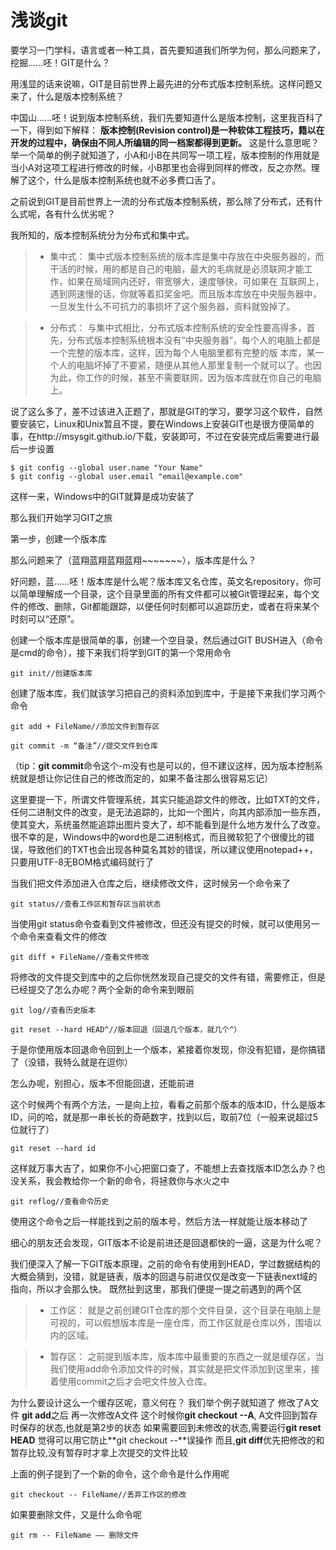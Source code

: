 # 浅谈git


要学习一门学科，语言或者一种工具，首先要知道我们所学为何，那么问题来了，挖掘......呸！GIT是什么？

用浅显的话来说嘛，GIT是目前世界上最先进的分布式版本控制系统。这样问题又来了，什么是版本控制系统？

中国山......呸！说到版本控制系统，我们先要知道什么是版本控制，这里我百科了一下，得到如下解释：
**版本控制(Revision control)是一种软体工程技巧，籍以在开发的过程中，确保由不同人所编辑的同一档案都得到更新。**
这是什么意思呢？举一个简单的例子就知道了，小A和小B在共同写一项工程，版本控制的作用就是当小A对这项工程进行修改的时候，小B那里也会得到同样的修改，反之亦然。理解了这个，什么是版本控制系统也就不必多费口舌了。

之前说到GIT是目前世界上一流的分布式版本控制系统，那么除了分布式，还有什么式呢，各有什么优劣呢？

我所知的，版本控制系统分为分布式和集中式。

>* 集中式：
集中式版本控制系统的版本库是集中存放在中央服务器的，而干活的时候，用的都是自己的电脑，最大的毛病就是必须联网才能工作，如果在局域网内还好，带宽够大，速度够快，可如果在
互联网上，遇到网速慢的话，你就等着扣奖金吧。而且版本库放在中央服务器中，一旦发生什么不可抗力的事损坏了这个服务器，资料就毁掉了。

> * 分布式：
与集中式相比，分布式版本控制系统的安全性要高得多，首先，分布式版本控制系统根本没有“中央服务器”，每个人的电脑上都是一个完整的版本库，这样，因为每个人电脑里都有完整的版
本库，某一个人的电脑坏掉了不要紧，随便从其他人那里复制一个就可以了。也因为此，你工作的时候，甚至不需要联网，因为版本库就在你自己的电脑上。

说了这么多了，差不过该进入正题了，那就是GIT的学习，要学习这个软件，自然要安装它，Linux和Unix暂且不提，要在Windows上安装GIT也是很方便简单的事，在http://msysgit.github.io/下载，安装即可，不过在安装完成后需要进行最后一步设置
```
$ git config --global user.name "Your Name"
$ git config --global user.email "email@example.com"
```
这样一来，Windows中的GIT就算是成功安装了

那么我们开始学习GIT之旅

第一步，创建一个版本库

那么问题来了（蓝翔蓝翔蓝翔蓝翔~~~~~~~），版本库是什么？

好问题，蓝……呸！版本库是什么呢？版本库又名仓库，英文名repository，你可以简单理解成一个目录，这个目录里面的所有文件都可以被Git管理起来，每个文件的修改、删除，Git都能跟踪，以便任何时刻都可以追踪历史，或者在将来某个时刻可以“还原”。

创建一个版本库是很简单的事，创建一个空目录，然后通过GIT BUSH进入（命令是cmd的命令），接下来我们将学到GIT的第一个常用命令
```
git init//创建版本库
```
创建了版本库，我们就该学习把自己的资料添加到库中，于是接下来我们学习两个命令

```
git add + FileName//添加文件到暂存区

git commit -m “备注”//提交文件到仓库
```
（tip：**git commit**命令这个-m没有也是可以的，但不建议这样，因为版本控制系统就是想让你记住自己的修改而定的，如果不备注那么很容易忘记）

这里要提一下，所谓文件管理系统，其实只能追踪文件的修改，比如TXT的文件，任何二进制文件的改变，是无法追踪的，比如一个图片，向其内部添加一些东西，使其变大，系统虽然能追踪出图片变大了，却不能看到是什么地方发什么了改变。很不幸的是，Windows中的word也是二进制格式，而且微软犯了个很傻比的错误，导致他们的TXT也会出现各种莫名其妙的错误，所以建议使用notepad++，只要用UTF-8无BOM格式编码就行了

当我们把文件添加进入仓库之后，继续修改文件，这时候另一个命令来了
```
git status//查看工作区和暂存区当前状态
```
当使用git status命令查看到文件被修改，但还没有提交的时候，就可以使用另一个命令来查看文件的修改
```
git diff + FileName//查看文件修改
```
将修改的文件提交到库中的之后你恍然发现自己提交的文件有错，需要修正，但是已经提交了怎么办呢？两个全新的命令来到眼前
```
git log//查看历史版本

git reset --hard HEAD^//版本回退（回退几个版本，就几个^）
```
于是你使用版本回退命令回到上一个版本，紧接着你发现，你没有犯错，是你搞错了（没错，我特么就是在逗你）

怎么办呢，别担心，版本不但能回退，还能前进

这个时候两个有两个方法，一是向上拉，看看之前那个版本的版本ID，什么是版本ID，问的哈，就是那一串长长的奇葩数字，找到以后，取前7位（一般来说超过5位就行了）
```
git reset --hard id
```
这样就万事大吉了，如果你不小心把窗口查了，不能想上去查找版本ID怎么办？也没关系，我会教给你一个新的命令，将拯救你与水火之中
```
git reflog//查看命令历史
```
使用这个命令之后一样能找到之前的版本号，然后方法一样就能让版本移动了

细心的朋友还会发现，GIT版本不论是前进还是回退都快的一逼，这是为什么呢？

我们便深入了解一下GIT版本原理，之前的命令有使用到HEAD，学过数据结构的大概会猜到，没错，就是链表，版本的回退与前进仅仅是改变一下链表next域的指向，所以才会那么快。
既然扯到这里，那我们便提一提之前遇到的两个区

 > * 工作区：
就是之前创建GIT仓库的那个文件目录，这个目录在电脑上是可视的，可以假想版本库是一座仓库，而工作区就是仓库以外，围墙以内的区域。

> * 暂存区：
之前提到版本库，版本库中最重要的东西之一就是缓存区，当我们使用add命令添加文件的时候，其实就是把文件添加到这里来，接着使用commit之后才会吧文件放入仓库。

为什么要设计这么一个缓存区呢，意义何在？
我们举个例子就知道了
修改了A文件
**git add**之后
再一次修改A文件
这个时候你**git checkout --A**,
A文件回到暂存时保存的状态,也就是第2步的状态
如果需要回到未修改的状态,需要运行**git reset HEAD**
觉得可以用它防止**git checkout --**误操作
而且,**git diff**优先把修改的和暂存比较,没有暂存时才拿上次提交的文件比较

上面的例子提到了一个新的命令，这个命令是什么作用呢

```
git checkout -- FileName//丢弃工作区的修改
```
如果要删除文件，又是什么命令呢
```
git rm -- FileName —— 删除文件
```